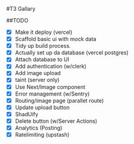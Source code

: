 #T3 Gallary

##TODO

-[x] Make it deploy (vercel)
-[x]  Scaffold basic ui with mock data
-[x] Tidy up build process.
-[x] Actually set up da database (vercel postgres)
-[x] Attach database to UI
-[x] Add authentication (w/clerk)
-[x] Add image upload
-[x] taint (server only)
-[x] Use Next/Image component
-[x] Error management (w/Sentry)
-[x] Routing/image page (parallet route)
-[x] Update upload button
-[x] ShadUify
-[x] Delete button (w/Server Actions)
-[x] Analytics (Posting)
-[x] Ratelimiting (upstash) 